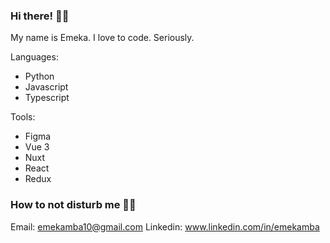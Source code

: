 ### Hi there! 👋🏾

My name is Emeka.
I love to code. Seriously.


Languages:
- Python
- Javascript
- Typescript

Tools:
- Figma
- Vue 3
- Nuxt 
- React
- Redux


### How to not disturb me 🧞‍♂️
Email: emekamba10@gmail.com
Linkedin: www.linkedin.com/in/emekamba
